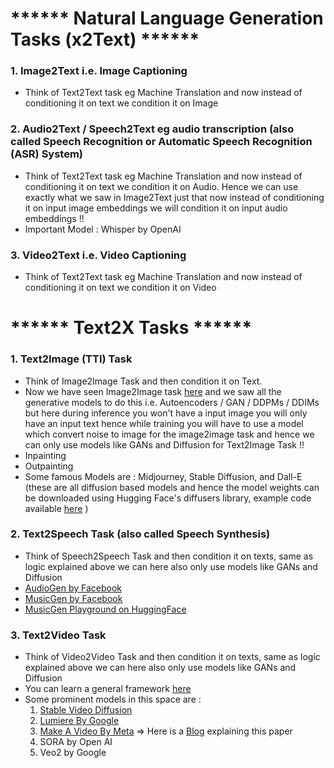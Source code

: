# ****** Natural Language Generation Tasks (x2Text) ******

### 1. Image2Text i.e. Image Captioning
- Think of Text2Text task eg Machine Translation and now instead of conditioning it on text we condition it on Image

### 2. Audio2Text / Speech2Text eg audio transcription (also called Speech Recognition or Automatic Speech Recognition (ASR) System)
- Think of Text2Text task eg Machine Translation and now instead of conditioning it on text we condition it on Audio. Hence we can use exactly what we saw in Image2Text just that now instead of conditioning it on input image embeddings we will condition it on input audio embeddings !!
- Important Model : Whisper by OpenAI

### 3. Video2Text i.e. Video Captioning
- Think of Text2Text task eg Machine Translation and now instead of conditioning it on text we condition it on Video

# ****** Text2X Tasks ******

### 1. Text2Image (TTI) Task
- Think of Image2Image Task and then condition it on Text.
- Now we have seen Image2Image task [here](https://levelup.gitconnected.com/image-data-augmentation-techniques-d9323f22153f) and we saw all the generative models to do this i.e. Autoencoders / GAN / DDPMs / DDIMs but here during inference you won't have a input image you will only have an input text hence while training you will have to use a model which convert noise to image for the image2image task and hence we can only use models like GANs and Diffusion for Text2Image Task !!
- Inpainting
- Outpainting
- Some famous Models are : Midjourney, Stable Diffusion, and Dall-E (these are all diffusion based models and hence the model weights can be downloaded using Hugging Face's diffusers library, example code available [here](https://github.com/khetansarvesh/cross_modal_ai/blob/main/txt2img_hf.ipynb) )

### 2. Text2Speech Task (also called Speech Synthesis)
- Think of Speech2Speech Task and then condition it on texts, same as logic explained above we can here also only use models like GANs and Diffusion
- [AudioGen by Facebook](https://arxiv.org/pdf/2209.15352.pdf)
- [MusicGen by Facebook](https://arxiv.org/pdf/2306.05284.pdf)
- [MusicGen Playground on HuggingFace](https://huggingface.co/spaces/facebook/MusicGen)
  
### 3. Text2Video Task
- Think of Video2Video Task and then condition it on texts, same as logic explained above we can here also only use models like GANs and Diffusion
- You can learn a general framework [here](https://www.youtube.com/watch?v=0K56LA821ys)
- Some prominent models in this space are :
  1. [Stable Video Diffusion](https://stability.ai/news/stable-video-diffusion-open-ai-video-model)
  2. [Lumiere By Google](https://www.youtube.com/watch?v=Pl8BET_K1mc)
  3. [Make A Video By Meta](https://makeavideo.studio/) => Here is a [Blog](https://medium.com/@lakshmibayanagari/metas-make-a-video-breakdown-8d8618c7b8e8) explaining this paper
  4. SORA by Open AI
  5. Veo2 by Google

